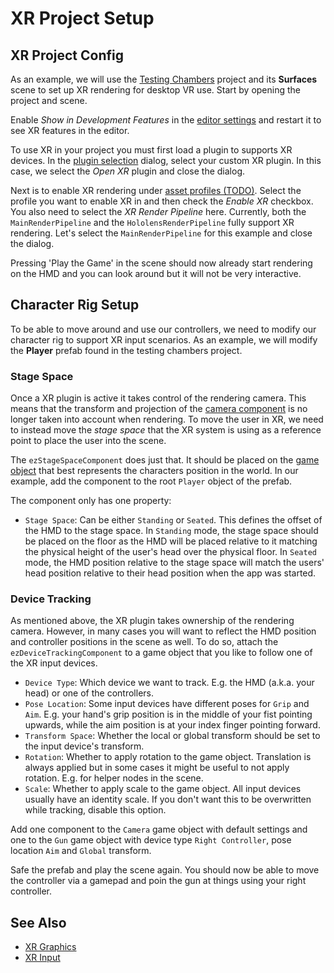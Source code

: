 # XR Project Setup

## XR Project Config

As an example, we will use the [Testing Chambers](../../samples/testing-chambers.md) project and its **Surfaces** scene to set up XR rendering for desktop VR use. Start by opening the project and scene.

Enable *Show in Development Features* in the [editor settings](..\editor\editor-settings.md) and restart it to see XR features in the editor.

To use XR in your project you must first load a plugin to supports XR devices. In the [plugin selection](../projects/plugin-selection.md) dialog, select your custom XR plugin. In this case, we select the *Open XR* plugin and close the dialog.

Next is to enable XR rendering under [asset profiles (TODO)](asset-profiles.md). Select the profile you want to enable XR in and then check the *Enable XR* checkbox. You also need to select the *XR Render Pipeline* here. Currently, both the `MainRenderPipeline` and the `HololensRenderPipeline` fully support XR rendering. Let's select the `MainRenderPipeline` for this example and close the dialog.

Pressing 'Play the Game' in the scene should now already start rendering on the HMD and you can look around but it will not be very interactive.

## Character Rig Setup

To be able to move around and use our controllers, we need to modify our character rig to support XR input scenarios. As an example, we will modify the **Player** prefab found in the testing chambers project.

### Stage Space

Once a XR plugin is active it takes control of the rendering camera. This means that the transform and projection of the [camera component](../graphics/camera-component.md) is no longer taken into account when rendering. To move the user in XR, we need to instead move the *stage space* that the XR system is using as a reference point to place the user into the scene. 

The `ezStageSpaceComponent` does just that. It should be placed on the [game object](../runtime/world/game-objects.md) that best represents the characters position in the world. In our example, add the component to the root `Player` object of the prefab.

The component only has one property:
* `Stage Space`: Can be either `Standing` or `Seated`. This defines the offset of the HMD to the stage space. In `Standing` mode, the stage space should be placed on the floor as the HMD will be placed relative to it matching the physical height of the user's head over the physical floor. In `Seated` mode, the HMD position relative to the stage space will match the users' head position relative to their head position when the app was started.

### Device Tracking

As mentioned above, the XR plugin takes ownership of the rendering camera. However, in many cases you will want to reflect the HMD position and controller positions in the scene as well. To do so, attach the `ezDeviceTrackingComponent` to a game object that you like to follow one of the XR input devices.

* `Device Type`: Which device we want to track. E.g. the HMD (a.k.a. your head) or one of the controllers.
* `Pose Location`: Some input devices have different poses for `Grip` and `Aim`. E.g. your hand's grip position is in the middle of your fist pointing upwards, while the aim position is at your index finger pointing forward.
* `Transform Space`: Whether the local or global transform should be set to the input device's transform.
* `Rotation`: Whether to apply rotation to the game object. Translation is always applied but in some cases it might be useful to not apply rotation. E.g. for helper nodes in the scene.
* `Scale`: Whether to apply scale to the game object. All input devices usually have an identity scale. If you don't want this to be overwritten while tracking, disable this option.

Add one component to the `Camera` game object with default settings and one to the `Gun` game object with device type `Right Controller`, pose location `Aim` and `Global` transform.

Safe the prefab and play the scene again. You should now be able to move the controller via a gamepad and poin the gun at things using your right controller.

## See Also

* [XR Graphics](xr-graphics.md)
* [XR Input](xr-input.md)
